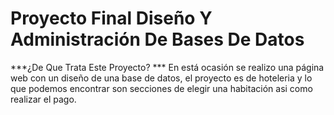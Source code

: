 # Proyecto Final Diseño Y Administración De Bases De Datos

***¿De Que Trata Este Proyecto? ***
En está ocasión se realizo una página web con un diseño de una base de datos, el proyecto es de hoteleria y lo que podemos encontrar son secciones de elegir una habitación asi como realizar el pago. 

